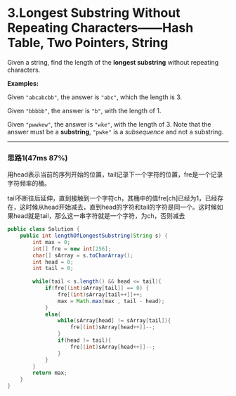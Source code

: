 # 3.Longest Substring Without Repeating Characters——Hash Table, Two Pointers, String

Given a string, find the length of the **longest substring** without repeating characters.

**Examples:**

Given `"abcabcbb"`, the answer is `"abc"`, which the length is 3.

Given `"bbbbb"`, the answer is `"b"`, with the length of 1.

Given `"pwwkew"`, the answer is `"wke"`, with the length of 3. Note that the answer must be a **substring**, `"pwke"` is a *subsequence* and not a substring.

---

### 思路1(47ms 87%)

用head表示当前的序列开始的位置，tail记录下一个字符的位置，fre是一个记录字符频率的桶。

tail不断往后延伸，直到接触到一个字符ch，其桶中的值fre[ch]已经为1，已经存在，这时候从head开始减去，直到head的字符和tail的字符是同一个。这时候如果head就是tail，那么这一串字符就是一个字符，为ch，否则减去

```java
public class Solution {
    public int lengthOfLongestSubstring(String s) {
        int max = 0;
        int[] fre = new int[256];
        char[] sArray = s.toCharArray();
        int head = 0;
        int tail = 0;
        
        while(tail < s.length() && head <= tail){
            if(fre[(int)sArray[tail]] == 0) {
                fre[(int)sArray[tail++]]++;
                max = Math.max(max , tail - head);
            }
            else{
                while(sArray[head] != sArray[tail]){
                    fre[(int)sArray[head++]]--;
                }
                if(head != tail){
                    fre[(int)sArray[head++]]--;
                }
            }
        }
        return max;
    }
}
```

